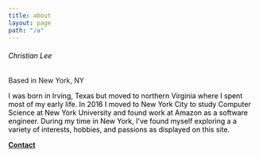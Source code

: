 ```yaml
---
title: about
layout: page
path: "/a"
---
```

###### <span style="color:black">Christian Lee</span>
Based in New York, NY 

<span style="color:black">I was born in Irving, Texas but moved to northern Virginia where I spent most of my early life. In 2016 I moved to New York City to study Computer Science at New York University and found work at Amazon as a software engineer. During my time in New York, I've found myself exploring a a variety of interests, hobbies, and passions as displayed on this site.</span>

[**Contact**](mailto:cjlee300@gmail.com)  